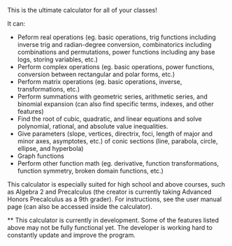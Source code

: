 This is the ultimate calculator for all of your classes!

It can:
* Peform real operations (eg. basic operations, trig functions including inverse trig and radian-degree conversion, combinatorics including combinations and permutations, power functions including any base logs, storing variables, etc.)
* Perform complex operations (eg. basic operations, power functions, conversion between rectangular and polar forms, etc.)
* Perform matrix operations (eg. basic operations, inverse, transformations, etc.)
* Perform summations with geometric series, arithmetic series, and binomial expansion (can also find specific terms, indexes, and other features)
* Find the root of cubic, quadratic, and linear equations and solve polynomial, rational, and absolute value inequalities.
* Give parameters (slope, vertices, directrix, foci, length of major and minor axes, asymptotes, etc.) of conic sections (line, parabola, circle, ellipse, and hyperbola)
* Graph functions
* Perform other function math (eg. derivative, function transformations, function symmetry, broken domain functions, etc.)

This calculator is especially suited for high school and above courses, such as Algebra 2 and Precalculus (the creator is currently taking Advanced Honors Precalculus as a 9th grader). For instructions, see the user manual page (can also be accessed inside the calculator).





** This calculator is currently in development. Some of the features listed above may not be fully functional yet. The developer is working hard to constantly update and improve the program.
